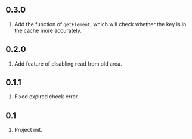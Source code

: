 ## 0.3.0

1. Add the function of `getElement`, which will check whether the key is in the cache more accurately.

## 0.2.0
1. Add feature of disabling read from old area.

## 0.1.1
1. Fixed expired check error.

## 0.1
1. Project init.